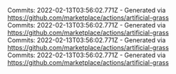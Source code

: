 Commits: 2022-02-13T03:56:02.771Z - Generated via https://github.com/marketplace/actions/artificial-grass
<br>
Commits: 2022-02-13T03:56:02.771Z - Generated via https://github.com/marketplace/actions/artificial-grass
<br>
Commits: 2022-02-13T03:56:02.771Z - Generated via https://github.com/marketplace/actions/artificial-grass
<br>
Commits: 2022-02-13T03:56:02.771Z - Generated via https://github.com/marketplace/actions/artificial-grass
<br>
